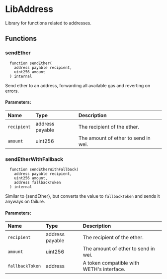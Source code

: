 # LibAddress

Library for functions related to addresses.



## Functions
### sendEther
```solidity
  function sendEther(
    address payable recipient,
    uint256 amount
  ) internal
``` 
Send ether to an address, forwarding all available gas and reverting on errors.


#### Parameters:
| Name | Type | Description                                                          |
| :--- | :--- | :------------------------------------------------------------------- |
|`recipient` | address payable | The recipient of the ether.
|`amount` | uint256 | The amount of ether to send in wei.

### sendEtherWithFallback
```solidity
  function sendEtherWithFallback(
    address payable recipient,
    uint256 amount,
    address fallbackToken
  ) internal
``` 
Similar to {sendEther}, but converts the value to `fallbackToken` and sends it anyways on failure.


#### Parameters:
| Name | Type | Description                                                          |
| :--- | :--- | :------------------------------------------------------------------- |
|`recipient` | address payable | The recipient of the ether.
|`amount` | uint256 | The amount of ether to send in wei.
|`fallbackToken` | address | A token compatible with WETH's interface.






